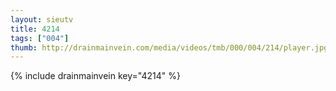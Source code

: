 ```yaml
--- 
layout: sieutv
title: 4214
tags: ["004"]
thumb: http://drainmainvein.com/media/videos/tmb/000/004/214/player.jpg
---
```

{% include drainmainvein key="4214" %} 
